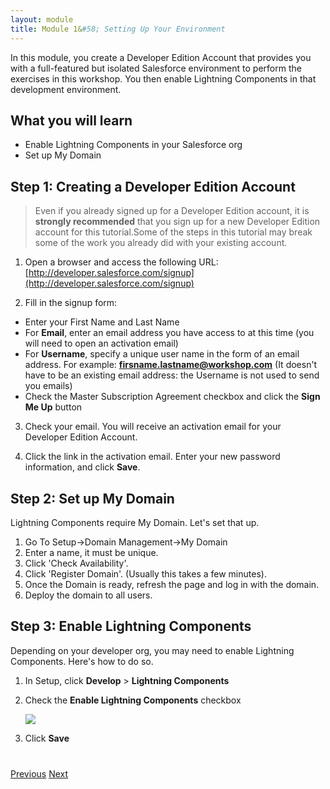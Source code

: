 ```yaml
---
layout: module
title: Module 1&#58; Setting Up Your Environment
---
```

In this module, you create a Developer Edition Account that provides you with a full-featured but isolated Salesforce environment to perform the exercises in this workshop. You then enable Lightning Components in that development environment.

## What you will learn
- Enable Lightning Components in your Salesforce org
- Set up My Domain


## Step 1: Creating a Developer Edition Account

> Even if you already signed up for a Developer Edition account, it is **strongly recommended** that you sign up for a new Developer Edition account for this tutorial.Some of the steps in this tutorial may break some of the work you already did with your existing account.

1. Open a browser and access the following URL: [http://developer.salesforce.com/signup](http://developer.salesforce.com/signup)

2. Fill in the signup form:
  - Enter your First Name and Last Name
  - For **Email**, enter an email address you have access to at this time (you will need to open an activation email)
  - For **Username**, specify a unique user name in the form of an email address. For example: **firsname.lastname@workshop.com** (It doesn't have to be an existing email address: the Username is not used to send you emails)
  - Check the Master Subscription Agreement checkbox and click the **Sign Me Up** button

3. Check your email. You will receive an activation email for your Developer Edition Account.

4. Click the link in the activation email. Enter your new password information, and click **Save**.

## Step 2: Set up My Domain

Lightning Components require My Domain.  Let's set that up.


1. Go To Setup->Domain Management->My Domain
2. Enter a name, it must be unique.
3. Click 'Check Availability'.
4. Click 'Register Domain'. (Usually this takes a few minutes).
5. Once the Domain is ready, refresh the page and log in with the domain.
6. Deploy the domain to all users.

## Step 3: Enable Lightning Components

Depending on your developer org, you may need to enable Lightning Components.  Here's how to do so.

1. In Setup, click **Develop** > **Lightning Components**

1. Check the **Enable Lightning Components** checkbox

    ![](images/enable-lightning.jpg)

1. Click **Save**


<div class="row" style="margin-top:40px;">
<div class="col-sm-12">
<a href="index.html" class="btn btn-default"><i class="glyphicon glyphicon-chevron-left"></i> Previous</a>
<a href="create-apex-controller.html" class="btn btn-default pull-right">Next <i class="glyphicon glyphicon-chevron-right"></i></a>
</div>
</div>

